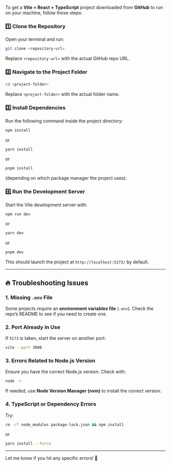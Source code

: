 To get a **Vite + React + TypeScript** project downloaded from **GitHub** to run on your machine, follow these steps:  

### 1️⃣ **Clone the Repository**  
Open your terminal and run:  
```sh
git clone <repository-url>
```
Replace `<repository-url>` with the actual GitHub repo URL.  

### 2️⃣ **Navigate to the Project Folder**  
```sh
cd <project-folder>
```
Replace `<project-folder>` with the actual folder name.  

### 3️⃣ **Install Dependencies**  
Run the following command inside the project directory:  
```sh
npm install
```
or  
```sh
yarn install
```
or  
```sh
pnpm install
```
(depending on which package manager the project uses).  

### 4️⃣ **Run the Development Server**  
Start the Vite development server with:  
```sh
npm run dev
```
or  
```sh
yarn dev
```
or  
```sh
pnpm dev
```
This should launch the project at `http://localhost:5173/` by default.  

---

## 🔥 **Troubleshooting Issues**  

### **1. Missing `.env` File**  
Some projects require an **environment variables file** (`.env`). Check the repo’s README to see if you need to create one.  

### **2. Port Already in Use**  
If `5173` is taken, start the server on another port:  
```sh
vite --port 3000
```

### **3. Errors Related to Node.js Version**  
Ensure you have the correct Node.js version. Check with:  
```sh
node -v
```
If needed, use **Node Version Manager (nvm)** to install the correct version.

### **4. TypeScript or Dependency Errors**  
Try:  
```sh
rm -rf node_modules package-lock.json && npm install
```
or  
```sh
yarn install --force
```

---

Let me know if you hit any specific errors! 🚀
